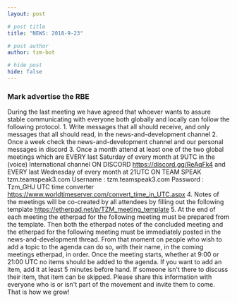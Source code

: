 ```yaml
---
layout: post

# post title
title: "NEWS: 2018-9-23"

# post author
author: tzm-bot

# hide post
hide: false
---
```


### Mark advertise the RBE

During the last meeting we have agreed that whoever wants to assure stable communicating with everyone both globally and locally can follow the following protocol. 
    1. Write messages that all should receive, and only messages that all should read, in the news-and-development channel 
    2. Once a week check the news-and-development channel and our personal messages in discord
    3. Once a month attend at least one of the two global meetings which are EVERY last Saturday of every month at 9UTC in the (voice) International channel ON DISCORD https://discord.gg/ReAqFk4  and EVERY last Wednesday of every month at 21UTC ON TEAM SPEAK  
tzm.teamspeak3.com
Username : tzm.teamspeak3.com 
Password : Tzm_GHJ
UTC time converter https://www.worldtimeserver.com/convert_time_in_UTC.aspx
   4. Notes of the meetings will be co-created by all attendees by filling out the following  template https://etherpad.net/p/TZM_meeting_template
   5. At the end of each meeting the etherpad for the following meeting must be prepared from the template. Then both the etherpad notes of the concluded meeting and the etherpad for the following meeting must be immediately posted in the news-and-development thread. From that moment on people who wish to add a topic to the agenda can do so, with their name, in the coming meetings etherpad, in order. Once the meeting starts, whether at 9:00 or 21:00 UTC no items should be added to the agenda. If you want to add an item, add it at least 5 minutes before hand. If someone isn't there to discuss their item, that item can be skipped. 
Please share this information with everyone who is or isn't part of the movement and invite them to come. That is how we grow!


